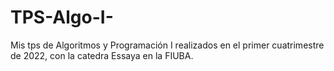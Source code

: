 # TPS-Algo-I-
Mis tps de Algoritmos y Programación I realizados en el primer cuatrimestre de 2022, con la catedra Essaya en la FIUBA.

